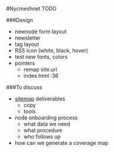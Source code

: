 #Nycmeshnet TODO


###Design
- newnode form layout
- newsletter
- tag layout
- RSS icon (white, black, hover)
- test new fonts, colors
- pointers
	- remap site.url
	- index.html :36


###To discuss
- [sitemap](http://nycmeshnet.github.io/website/sitemap/) deliverables
	- copy
	- tools
- node onboarding process
	- what data we need
	- what procedure
	- who follows up
- how can we generate a coverage map

